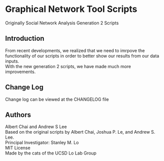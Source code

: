 # Graphical Network Tool Scripts
Originally Social Network Analysis Generation 2 Scripts
## Introduction
From recent developments, we realized that we need to imrpove the functionality of our scripts in order to better show our results from our data inputs.  
With the new generation 2 scripts, we have made much more improvements.  

## Change Log
Change log can be viewed at the CHANGELOG file  

## Authors
Albert Chai and Andrew S Lee  
Based on the original scripts by Albert Chai, Joshua P. Le, and Andrew S. Lee.  
Principal Investigator: Stanley M. Lo  
MIT License  
Made by the cats of the UCSD Lo Lab Group  
